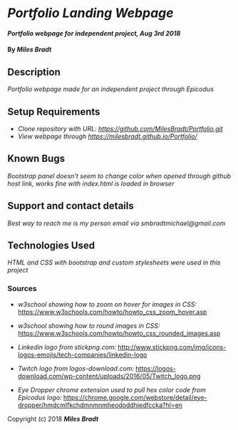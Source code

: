 # _Portfolio Landing Webpage_

#### _Portfolio webpage for independent project, Aug 3rd 2018_

#### By _**Miles Bradt**_

## Description

_Portfolio webpage made for an independent project through Epicodus_

## Setup Requirements

* _Clone repository with URL: https://github.com/MilesBradt/Portfolio.git_
* _View webpage through https://milesbradt.github.io/Portfolio/_

## Known Bugs

_Bootstrap panel doesn't seem to change color when opened through github host link, works fine with index.html is loaded in browser_

## Support and contact details

_Best way to reach me is my person email via smbradtmichael@gmail.com_

## Technologies Used

_HTML and CSS with bootstrap and custom stylesheets were used in this project_

### Sources

* _w3school showing how to zoom on hover for images in CSS:_ https://www.w3schools.com/howto/howto_css_zoom_hover.asp

* _w3school showing how to round images in CSS:_ https://www.w3schools.com/howto/howto_css_rounded_images.asp

* _Linkedin logo from stickpng.com:_ http://www.stickpng.com/img/icons-logos-emojis/tech-companies/linkedin-logo

* _Twitch logo from logos-download.com:_ https://logos-download.com/wp-content/uploads/2016/05/Twitch_logo.png

* _Eye Dropper chrome extension used to pull hex color code from Epicodus logo:_ https://chrome.google.com/webstore/detail/eye-dropper/hmdcmlfkchdmnmnmheododdhjedfccka?hl=en

Copyright (c) 2018 **_Miles Bradt_**
